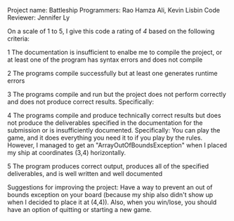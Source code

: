 Project name: Battleship
Programmers: Rao Hamza Ali, Kevin Lisbin
Code Reviewer: Jennifer Ly

On a scale of 1 to 5, I give this code a rating of *4* based on the following criteria:

1  The documentation is insufficient to enalbe me to compile the project, or at least one of the program has syntax errors and does not compile

2  The programs compile successfully but at least one generates runtime errors

3  The programs compile and run but the project does not perform correctly and does not produce correct results.
Specifically:

4  The programs compile and produce technically correct results but does not produce the deliverables specified in the documentation for the submission or is insufficiently documented.
Specifically:
You can play the game, and it does everything you need it to if you play by the rules. However, I managed to get an "ArrayOutOfBoundsException" when I placed my ship at coordinates (3,4) horizontally.

5  The program produces correct output, produces all of the specified deliverables, and is well written and well documented

Suggestions for improving the project:
Have a way to prevent an out of bounds exception on your board (because my ship also didn't show up when I decided to place it at (4,4)).
Also, when you win/lose, you should have an option of quitting or starting a new game.
